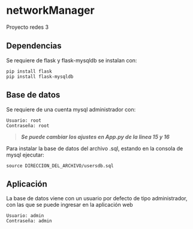 # networkManager
Proyecto redes 3

## Dependencias

Se requiere de flask y flask-mysqldb se instalan con:

```
pip install flask
pip install flask-mysqldb
```

## Base de datos

Se requiere de una cuenta mysql administrador con:

```
Usuario: root
Contraseña: root
```
 >***Se puede cambiar los ajustes en App.py de la linea 15 y 16***


Para instalar la base de datos del archivo .sql, estando en la consola de mysql ejecutar:

```
source DIRECCION_DEL_ARCHIVO/usersdb.sql
```

## Aplicación

La base de datos viene con un usuario por defecto de tipo administrador, con las que se puede ingresar en la aplicación web

```
Usuario: admin
Contraseña: admin
```
